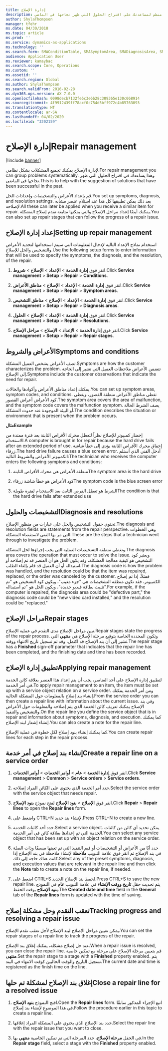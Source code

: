 ```yaml
---
title: إدارة الإصلاح
description: قم بتجميع المشكلات بشكل منظم لمساعدتك على اقتراح الحلول التي ظهر نجاحها في الماضي.
author: ShylaThompson
manager: tfehr
ms.date: 04/30/2018
ms.topic: article
ms.prod: ''
ms.service: dynamics-ax-applications
ms.technology: ''
ms.search.form: SMAConditionTable, SMASymptomArea, SMADiagnosisArea, SMAResolutionTable, SMARepairStage
audience: Application User
ms.reviewer: kamaybac
ms.search.scope: Core, Operations
ms.custom: ''
ms.assetid: ''
ms.search.region: Global
ms.author: ShylaThompson
ms.search.validFrom: 2016-02-28
ms.dyn365.ops.version: AX 7.0.0
ms.openlocfilehash: 0098decb7132fe5c3e6b28c309365e130c068914
ms.sourcegitcommit: 4f9912439ff78acf0c754d5bff972c4b85763093
ms.translationtype: HT
ms.contentlocale: ar-SA
ms.lasthandoff: 04/02/2020
ms.locfileid: "3202159"
---
```

# <a name="repair-management"></a><span data-ttu-id="ffb3e-103">إدارة الإصلاح</span><span class="sxs-lookup"><span data-stu-id="ffb3e-103">Repair management</span></span>       

[!include [banner](../includes/banner.md)]


<span data-ttu-id="ffb3e-104">لإدارة الإصلاح يمكنك تجميع المشكلات بشكل نظامي.</span><span class="sxs-lookup"><span data-stu-id="ffb3e-104">For repair management you can group problems systematically.</span></span> <span data-ttu-id="ffb3e-105">وهذا يساعدك في اقتراح الحلول التي ظهر نجاحها في الماضي.</span><span class="sxs-lookup"><span data-stu-id="ffb3e-105">This is to help with the suggestion of solutions that have been successful in the past.</span></span>

<span data-ttu-id="ffb3e-106">قم بإعداد الأعراض والتشخيصات وإعدادات الحل.</span><span class="sxs-lookup"><span data-stu-id="ffb3e-106">You set up symptoms, diagnosis, and resolution settings.</span></span> <span data-ttu-id="ffb3e-107">بعد ذلك يمكن تطبيقها كل هذا عند استلام عنصر مشابه لإصلاحه.</span><span class="sxs-lookup"><span data-stu-id="ffb3e-107">All these can later be applied when you receive a similar item for repair.</span></span> <span data-ttu-id="ffb3e-108">يمكنك أيضًا إعداد مراحل الإصلاح والتي يمكنها متابعة تقدم إصلاح المشكلة.</span><span class="sxs-lookup"><span data-stu-id="ffb3e-108">You can also set up repair stages that can follow the progress of a repair issue.</span></span>

## <a name="setting-up-repair-management"></a><span data-ttu-id="ffb3e-109">إعداد إدارة الإصلاح</span><span class="sxs-lookup"><span data-stu-id="ffb3e-109">Setting up repair management</span></span>

<span data-ttu-id="ffb3e-110">استخدام نماذج الإعداد التالية لإدخال المعلومات التي سيتم استخدامها لتحديد الأعراض والتشخيص والحل للإصلاح.</span><span class="sxs-lookup"><span data-stu-id="ffb3e-110">Use the following setup forms to enter information that will be used to specify the symptoms, the diagnosis, and the resolution, of the repair.</span></span>

1.  <span data-ttu-id="ffb3e-111">انقر فوق **إدارة الخدمة** \> **الإعداد** \> **الإصلاح** \> **شروط**.</span><span class="sxs-lookup"><span data-stu-id="ffb3e-111">Click **Service management** \> **Setup** \> **Repair** \> **Conditions**.</span></span>

2.  <span data-ttu-id="ffb3e-112">انقر فوق **إدارة الخدمة** \> **الإعداد** \> **الإصلاح** \> **مناطق الأعراض**.</span><span class="sxs-lookup"><span data-stu-id="ffb3e-112">Click **Service management** \> **Setup** \> **Repair** \> **Symptom areas**.</span></span>

3.  <span data-ttu-id="ffb3e-113">انقر فوق **إدارة الخدمة** \> **الإعداد** \> **الإصلاح** \> **مناطق التشخيص**.</span><span class="sxs-lookup"><span data-stu-id="ffb3e-113">Click **Service management** \> **Setup** \> **Repair** \> **Diagnosis areas**.</span></span>

4.  <span data-ttu-id="ffb3e-114">انقر فوق **إدارة الخدمة** \> **الإعداد** \> **الإصلاح** \> **الحلول**.</span><span class="sxs-lookup"><span data-stu-id="ffb3e-114">Click **Service management** \> **Setup** \> **Repair** \> **Resolutions**.</span></span>

5.  <span data-ttu-id="ffb3e-115">انقر فوق **إدارة الخدمة** \> **الإعداد** \> **الإصلاح** \> **مراحل الإصلاح**.</span><span class="sxs-lookup"><span data-stu-id="ffb3e-115">Click **Service management** \> **Setup** \> **Repair** \> **Repair stages**.</span></span>

## <a name="symptoms-and-conditions"></a><span data-ttu-id="ffb3e-116">الأعراض والشروط</span><span class="sxs-lookup"><span data-stu-id="ffb3e-116">Symptoms and conditions</span></span>

<span data-ttu-id="ffb3e-117">تصف الأعراض يشخص العميل المشكلة.</span><span class="sxs-lookup"><span data-stu-id="ffb3e-117">Symptoms are how the customer characterizes the problem.</span></span> <span data-ttu-id="ffb3e-118">تتضمن الأعراض ملاحظات العميل التي تشير إلى الحاجة إلى الإصلاح.</span><span class="sxs-lookup"><span data-stu-id="ffb3e-118">Symptoms include the customer observations that indicate the need for repair.</span></span>

<span data-ttu-id="ffb3e-119">يمكنك إعداد مناطق الأعراض وأكوادها والحالات.</span><span class="sxs-lookup"><span data-stu-id="ffb3e-119">You can set up symptom areas, symptom codes, and conditions.</span></span> <span data-ttu-id="ffb3e-120">تغطي مناطق الأعراض منطقة القصور، ويغطي كود الأعراض أعراض القصور.</span><span class="sxs-lookup"><span data-stu-id="ffb3e-120">The symptom area covers the area of malfunction, and the symptom code covers the malfunction symptom.</span></span> <span data-ttu-id="ffb3e-121">يصف الشرط الحالة أو البيئة الموجودة عند حدوث المشكلة.</span><span class="sxs-lookup"><span data-stu-id="ffb3e-121">The condition describes the situation or environment that is present when the problem occurs.</span></span>

<span data-ttu-id="ffb3e-122">**مثال**</span><span class="sxs-lookup"><span data-stu-id="ffb3e-122">**Example**</span></span>

<span data-ttu-id="ffb3e-123">إحضار كمبيوتر للإصلاح نظراً لتعطل محرك الأقراص الثابتة بعد فترة ممتدة من الاستخدام.</span><span class="sxs-lookup"><span data-stu-id="ffb3e-123">A computer is brought in for repair because the hard drive fails after an extended period of use.</span></span> <span data-ttu-id="ffb3e-124">إخفاق محرك الأقراص الثابتة يؤدي إلى خطأ شاشة زرقاء.</span><span class="sxs-lookup"><span data-stu-id="ffb3e-124">The hard drive failure causes a blue screen error.</span></span> <span data-ttu-id="ffb3e-125">أدخل الفني الذي استلم الكمبيوتر الأعراض والشروط التالية:</span><span class="sxs-lookup"><span data-stu-id="ffb3e-125">The technician who receives the computer enters the following symptoms and conditions:</span></span>

1.  <span data-ttu-id="ffb3e-126">منطقة الأعراض هي محرك الأقراص الثابتة</span><span class="sxs-lookup"><span data-stu-id="ffb3e-126">The symptom area is the hard drive</span></span>

2.  <span data-ttu-id="ffb3e-127">كود الأعراض هو خطأ شاشة زرقاء</span><span class="sxs-lookup"><span data-stu-id="ffb3e-127">The symptom code is the blue screen error</span></span>

3.  <span data-ttu-id="ffb3e-128">الشرط هو تعطل القرص الثابت بعد الاستخدام لفترة طويلة</span><span class="sxs-lookup"><span data-stu-id="ffb3e-128">The condition is that the hard drive fails after extended use</span></span>

## <a name="diagnosis-and-resolutions"></a><span data-ttu-id="ffb3e-129">التشخيصات والحلول</span><span class="sxs-lookup"><span data-stu-id="ffb3e-129">Diagnosis and resolutions</span></span>

<span data-ttu-id="ffb3e-130">تحتوي حقول التشخيص والحل على عبارات من منظور الإصلاح.</span><span class="sxs-lookup"><span data-stu-id="ffb3e-130">The diagnosis and resolution fields are statements from the repair perspective.</span></span> <span data-ttu-id="ffb3e-131">وهي الخطوات التي مر بها الفني لاستقصاء المشكلة.</span><span class="sxs-lookup"><span data-stu-id="ffb3e-131">These are the steps that a technician went through to investigate the problem.</span></span>

<span data-ttu-id="ffb3e-132">وتغطي منطقة التشخيصات العملية التي يجب إجراؤها لحل المشكلة.</span><span class="sxs-lookup"><span data-stu-id="ffb3e-132">The diagnosis area covers the operation that must occur to solve the issue.</span></span> <span data-ttu-id="ffb3e-133">ويعتبر كود التشخيص هو كيفية معالجة المشكلة، وقد يكون الحل هو أن العنصر قد تم إصلاحه أو استبداله أو أن العميل قد قام بإلغاء الطلب.</span><span class="sxs-lookup"><span data-stu-id="ffb3e-133">The diagnosis code is how the problem was handled, and the resolution could be that the item was repaired, replaced, or the order was canceled by the customer.</span></span> <span data-ttu-id="ffb3e-134">فمثلاً، إذا تم إصلاح الكمبيوتر، فقد تكون منطقة التشخيصات هي "جزء معيب"، ويكون كود التشخيص هو "تم تثبيت بطاقة فيديو جديدة"، ويكون الحل هو "تم استبداله".</span><span class="sxs-lookup"><span data-stu-id="ffb3e-134">For example, if the computer is repaired, the diagnosis area could be "defective part," the diagnosis code could be "new video card installed," and the resolution could be "replaced."</span></span>

## <a name="repair-stages"></a><span data-ttu-id="ffb3e-135">مراحل الإصلاح</span><span class="sxs-lookup"><span data-stu-id="ffb3e-135">Repair stages</span></span>

<span data-ttu-id="ffb3e-136">تبين مراحل الإصلاح مدى التقدم في عملية الإصلاح.</span><span class="sxs-lookup"><span data-stu-id="ffb3e-136">Repair stages state the progress of the repair process.</span></span> <span data-ttu-id="ffb3e-137">وتكون المحددة الخاصة بتوقيع مرحلة الإصلاح هي **منتهي** التي تشير إلى أن بند الإصلاح قد اكتمل، وقد تم تسجيل تاريخ الانتهاء ووقته.</span><span class="sxs-lookup"><span data-stu-id="ffb3e-137">The repair stage has a **Finished** sign-off parameter that indicates that the repair line has been completed, and the finishing date and time has been recorded.</span></span>

## <a name="applying-repair-management"></a><span data-ttu-id="ffb3e-138">تطبيق إدارة الإصلاح</span><span class="sxs-lookup"><span data-stu-id="ffb3e-138">Applying repair management</span></span>

<span data-ttu-id="ffb3e-139">لتطبيق إدارة الإصلاح على أحد العناصر، يجب أن يتم إعداد هذا العنصر بعلاقة كائن الخدمة في أمر الخدمة.</span><span class="sxs-lookup"><span data-stu-id="ffb3e-139">To apply repair management to an item, the item must be set up with a service object relation on a service order.</span></span> <span data-ttu-id="ffb3e-140">ومن أمر الخدمة يمكنك إنشاء بند إصلاح بالمعلومات حول المشكلة الحالية.</span><span class="sxs-lookup"><span data-stu-id="ffb3e-140">From the service order you can then create a repair line with information about the current issue.</span></span> <span data-ttu-id="ffb3e-141">وفي بند الإصلاح يمكنك تعريف كائن الخدمة الذي يتم إصلاحه والمعلومات حول الأعراض والتشخيص والتنفيذ.</span><span class="sxs-lookup"><span data-stu-id="ffb3e-141">On the repair line you define the service object that is in repair and information about symptoms, diagnosis, and execution.</span></span> <span data-ttu-id="ffb3e-142">كما يمكنك إنشاء إشعار لبند الإصلاح.</span><span class="sxs-lookup"><span data-stu-id="ffb3e-142">You can also create a note for the repair line.</span></span>

<span data-ttu-id="ffb3e-143">كما يمكنك إنشاء بنود إصلاح لكل خطوة في عملية الإصلاح.</span><span class="sxs-lookup"><span data-stu-id="ffb3e-143">You can create repair lines for each step in the repair process.</span></span>

## <a name="create-a-repair-line-on-a-service-order"></a><span data-ttu-id="ffb3e-144">إنشاء بند إصلاح في أمر خدمة</span><span class="sxs-lookup"><span data-stu-id="ffb3e-144">Create a repair line on a service order</span></span>

1.  <span data-ttu-id="ffb3e-145">انقر فوق **إدارة الخدمة** \> **عام** \> **أوامر الخدمات** \> **أوامر الخدمات**.</span><span class="sxs-lookup"><span data-stu-id="ffb3e-145">Click **Service management** \> **Common** \> **Service orders** \> **Service orders**.</span></span>

2.  <span data-ttu-id="ffb3e-146">حدد أمر الخدمة الذي يحتوي على الكائن المراد إصلاحه.</span><span class="sxs-lookup"><span data-stu-id="ffb3e-146">Select the service order with the service object that needs repair.</span></span>

3.  <span data-ttu-id="ffb3e-147">انقر فوق **الإصلاح** \> **بنود الإصلاح** لفتح نموذج **بنود الإصلاح**.</span><span class="sxs-lookup"><span data-stu-id="ffb3e-147">Click **Repair** \> **Repair lines** to open the **Repair lines** form.</span></span>

4.  <span data-ttu-id="ffb3e-148">واضغط على CTRL+N لإنشاء بند جديد.</span><span class="sxs-lookup"><span data-stu-id="ffb3e-148">Press CTRL+N to create a new line.</span></span>

5.  <span data-ttu-id="ffb3e-149">حدد أحد كائنات الخدمة.</span><span class="sxs-lookup"><span data-stu-id="ffb3e-149">Select a service object.</span></span> <span data-ttu-id="ffb3e-150">يمكن تحديد أي كائن من كائنات الخدمة التي تم إعدادها بعلاقة كائن في أمر الخدمة.</span><span class="sxs-lookup"><span data-stu-id="ffb3e-150">You can select any service object that has been set up with an object relation on the service order.</span></span>

6.  <span data-ttu-id="ffb3e-151">حدد أيًا من الأعراض أو التشخيصات أو قيم التنفيذ التي تم تعينها مسبقًا وذات الصلة في بند الإصلاح ثم انقر فوق علامة التبويب **ملاحظة** لإنشاء ملاحظة في بند الإصلاح إذا كانت هناك حاجة إلى ذلك.</span><span class="sxs-lookup"><span data-stu-id="ffb3e-151">Select any of the preset symptoms, diagnosis, and execution values that are relevant in the repair line and then click the **Note** tab to create a note on the repair line, if needed.</span></span>

7.  <span data-ttu-id="ffb3e-152">اضغط على CTRL+S لحفظ بند الإصلاح الجديد.</span><span class="sxs-lookup"><span data-stu-id="ffb3e-152">Press CTRL+S to save the new repair line.</span></span> <span data-ttu-id="ffb3e-153">يتم تحديث حقل **تاريخ ووقت الإنشاء‬** في علامة التبويب **عام** في النموذج **بنود الإصلاح** بوقت الحفظ.</span><span class="sxs-lookup"><span data-stu-id="ffb3e-153">The **Created date and time** field in the **General** tab of the **Repair lines** form is updated with the time of saving.</span></span>

## <a name="tracking-progress-and-resolving-a-repair-issue"></a><span data-ttu-id="ffb3e-154">تعقب التقدم وحل مشكلة إصلاح</span><span class="sxs-lookup"><span data-stu-id="ffb3e-154">Tracking progress and resolving a repair issue</span></span>

<span data-ttu-id="ffb3e-155">يمكن تعيين مراحل الإصلاح لبند الإصلاح لأجل تعقب تقدم الإصلاح.</span><span class="sxs-lookup"><span data-stu-id="ffb3e-155">You can set the repair stages of a repair line to track the progress of the repair.</span></span>

<span data-ttu-id="ffb3e-156">عند حل إصلاح مشكلة، يمكنك إغلاق بند الإصلاح.</span><span class="sxs-lookup"><span data-stu-id="ffb3e-156">When a repair issue is resolved, you can close the repair line.</span></span> <span data-ttu-id="ffb3e-157">قم بتعيين مرحلة الإصلاح على مرحلة مع تمكين خاصية **منتهى**.</span><span class="sxs-lookup"><span data-stu-id="ffb3e-157">Set the repair stage to a stage with a **Finished** property enabled.</span></span> <span data-ttu-id="ffb3e-158">يتم تسجيل التاريخ والوقت الحاليين كوقت الانتهاء في البند.</span><span class="sxs-lookup"><span data-stu-id="ffb3e-158">The current date and time is registered as the finish time on the line.</span></span>

## <a name="close-a-repair-line-for-a-resolved-issue"></a><span data-ttu-id="ffb3e-159">إغلاق بند الإصلاح لمشكلة تم حلها</span><span class="sxs-lookup"><span data-stu-id="ffb3e-159">Close a repair line for a resolved issue</span></span>

1.  <span data-ttu-id="ffb3e-160">افتح النموذج **بنود الإصلاح**.</span><span class="sxs-lookup"><span data-stu-id="ffb3e-160">Open the **Repair lines** form.</span></span> <span data-ttu-id="ffb3e-161">اتبع الإجراء المذكور سابقًا في هذا الموضوع لإنشاء بند إصلاح.</span><span class="sxs-lookup"><span data-stu-id="ffb3e-161">Follow the procedure earlier in this topic to create a repair line.</span></span>

2.  <span data-ttu-id="ffb3e-162">حدد بند الإصلاح الذي يحتوي على المشكلة المراد إغلاقها.</span><span class="sxs-lookup"><span data-stu-id="ffb3e-162">Select the repair line with the repair issue that you want to close.</span></span>

3.  <span data-ttu-id="ffb3e-163">في الحقل **مرحلة الإصلاح**، حدد المرحلة التي تم تمكين الخاصية **منتهي** بها.</span><span class="sxs-lookup"><span data-stu-id="ffb3e-163">In the **Repair stage** field, select a stage with the **Finished** property enabled.</span></span>

  



